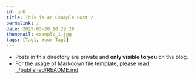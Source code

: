 ```yaml
---
id: quK
title: This is an Example Post 2
permalink: /
date: 2025-03-20 10:29:28
thumbnail: example_1.jpg
tags: [Tag1, Your Tag2]
---
```


- Posts in this directory are private and **only visible to you** on the blog.
- For the usage of Markdown file template, please read [../published/README.md](../published/README.md). 
